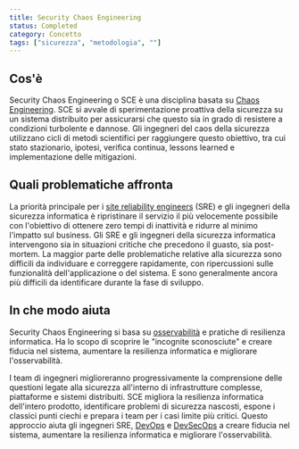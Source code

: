 ```yaml
---
title: Security Chaos Engineering
status: Completed
category: Concetto
tags: ["sicurezza", "metodologia", ""]
---
```


## Cos'è

Security Chaos Engineering o SCE è una disciplina basata su [Chaos Engineering](/it/chaos-engineering/).
SCE si avvale di sperimentazione proattiva della sicurezza su un sistema distribuito per assicurarsi che questo sia in grado di resistere a condizioni turbolente e dannose.
Gli ingegneri del caos della sicurezza utilizzano cicli di metodi scientifici per raggiungere questo obiettivo,
tra cui stato stazionario, ipotesi, verifica continua, lessons learned e implementazione delle mitigazioni.


## Quali problematiche affronta

La priorità principale per i [site reliability engineers](/it/site-reliability-engineering/) (SRE) e gli ingegneri della sicurezza informatica è
ripristinare il servizio il più velocemente possibile con l'obiettivo di ottenere zero tempi di inattività e ridurre al minimo l'impatto sul business.
Gli SRE e gli ingegneri della sicurezza informatica intervengono sia in situazioni critiche che precedono il guasto, sia post-mortem.
La maggior parte delle problematiche relative alla sicurezza sono difficili da individuare e correggere rapidamente, con ripercussioni sulle funzionalità dell'applicazione o del sistema. E sono generalmente ancora più difficili da identificare durante la fase di sviluppo.


## In che modo aiuta

Security Chaos Engineering si basa su [osservabilità](it/observability/) e pratiche di resilienza informatica.
Ha lo scopo di scoprire le "incognite sconosciute" e creare fiducia nel sistema,
aumentare la resilienza informatica e migliorare l'osservabilità.

I team di ingegneri miglioreranno progressivamente la comprensione delle questioni legate alla sicurezza
all'interno di infrastrutture complesse, piattaforme e sistemi distribuiti.
SCE migliora la resilienza informatica dell'intero prodotto, identificare problemi di sicurezza nascosti,
espone i classici punti ciechi e prepara i team per i casi limite più critici.
Questo approccio aiuta gli ingegneri SRE, [DevOps](it/devops/) e [DevSecOps](it/devsecops/) a
creare fiducia nel sistema, aumentare la resilienza informatica e migliorare l'osservabilità.
